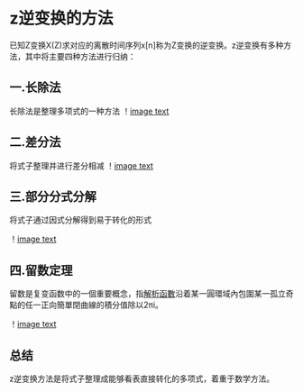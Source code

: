 # z逆变换的方法

已知Z变换X(Z)求对应的离散时间序列x[n]称为Z变换的逆变换。z逆变换有多种方法，其中将主要四种方法进行归纳：

## 一.长除法

长除法是整理多项式的一种方法
！[image text](https://github.com/MRKANGhub/EE-6203/blob/main/%E5%9B%BE%E7%89%87/%E6%88%AA%E5%B1%8F2022-09-07%20%E4%B8%8B%E5%8D%881.07.33.png)

## 二.差分法

将式子整理并进行差分相减
！[image text](https://github.com/MRKANGhub/EE-6203/blob/main/%E5%9B%BE%E7%89%87/IMG_707792E2DB64-1.jpeg)

## 三.部分分式分解

将式子通过因式分解得到易于转化的形式

！[image text](https://github.com/MRKANGhub/EE-6203/blob/main/%E5%9B%BE%E7%89%87/%E6%88%AA%E5%B1%8F2022-09-07%20%E4%B8%8B%E5%8D%881.12.16.png)

## 四.留数定理

留数是复变函数中的一個重要概念，指[解析函數](https://baike.baidu.hk/item/解析函數/2281833)沿着某一圓環域內包圍某一孤立奇點的任一正向簡單閉曲線的積分值除以2πi。

！[image text](https://github.com/MRKANGhub/EE-6203/blob/main/%E5%9B%BE%E7%89%87/%E6%88%AA%E5%B1%8F2022-09-07%20%E4%B8%8B%E5%8D%882.17.41.png)

## 总结

z逆变换方法是将式子整理成能够看表直接转化的多项式，着重于数学方法。
